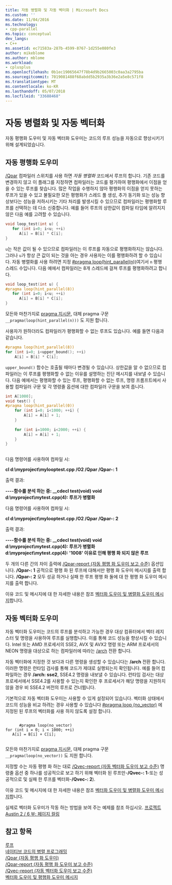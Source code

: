 ```yaml
---
title: 자동 병렬화 및 자동 벡터화 | Microsoft Docs
ms.custom: ''
ms.date: 11/04/2016
ms.technology:
- cpp-parallel
ms.topic: conceptual
dev_langs:
- C++
ms.assetid: ec71583a-287b-4599-8767-1d255e080fe3
author: mikeblome
ms.author: mblome
ms.workload:
- cplusplus
ms.openlocfilehash: 0b1ec19065647f78b4d9b2665003c0aa3a2795ba
ms.sourcegitcommit: 7019081488f68abdd5b2935a3b36e2a5e8c571f8
ms.translationtype: MT
ms.contentlocale: ko-KR
ms.lasthandoff: 05/07/2018
ms.locfileid: "33688468"
---
```

# <a name="auto-parallelization-and-auto-vectorization"></a>자동 병렬화 및 자동 벡터화
자동 평행화 도우미 및 자동 벡터화 도우미는 코드의 루프 성능을 자동으로 향상시키기 위해 설계되었습니다.  
  
## <a name="auto-parallelizer"></a>자동 평행화 도우미  
 [/Qpar](../build/reference/qpar-auto-parallelizer.md) 컴파일러 스위치를 사용 하면 *자동 병렬화* 코드에서 루프의 합니다. 기존 코드를 변경하지 않고 이 플래그를 지정하면 컴파일러는 코드를 평가하여 평행화에서 이점을 얻을 수 있는 루프를 찾습니다. 많은 작업을 수행하지 않아 평행화의 이점을 얻지 못하는 루프가 있을 수 있고 불필요한 모든 평행화가 스레드 풀 생성, 추가 동기화 또는 성능 향상보다는 성능을 저하시키는 기타 처리를 발생시킬 수 있으므로 컴파일러는 평행화할 루프를 선택하는 데 다소 신중합니다. 예를 들어 루프의 상한값이 컴파일 타임에 알려지지 않은 다음 예를 고려할 수 있습니다.  
  
```cpp  
void loop_test(int u) {  
   for (int i=0; i<u; ++i)  
      A[i] = B[i] * C[i];  
}  
```  
  
 `u`는 작은 값이 될 수 있으므로 컴파일러는 이 루프를 자동으로 평행화하지는 않습니다. 그러나 `u`가 항상 큰 값이 되는 것을 아는 경우 사용자는 이를 평행화하려 할 수 있습니다. 자동 병렬화를 사용 하려면 지정 [#pragma loop(hint_parallel(n))](../preprocessor/loop.md)여기서 `n` 평행 스레드 수입니다. 다음 예에서 컴파일러는 8개 스레드에 걸쳐 루프를 평행화하려고 합니다.  
  
```cpp  
void loop_test(int u) {  
#pragma loop(hint_parallel(8))  
   for (int i=0; i<u; ++i)  
      A[i] = B[i] * C[i];  
}  
```  
  
 모든와 마찬가지로 [pragma 지시문](../preprocessor/pragma-directives-and-the-pragma-keyword.md), 대체 pragma 구문 `__pragma(loop(hint_parallel(n)))` 도 지원 합니다.  
  
 사용자가 원하더라도 컴파일러가 평행화할 수 없는 루프도 있습니다. 예를 들면 다음과 같습니다.  
  
```cpp  
#pragma loop(hint_parallel(8))  
for (int i=0; i<upper_bound(); ++i)  
    A[i] = B[i] * C[i];  
```  
  
 `upper_bound()` 함수는 호출될 때마다 변경될 수 있습니다. 상한값을 알 수 없으므로 컴파일러는 이 루프를 평행화할 수 없는 이유를 설명하는 진단 메시지를 내보낼 수 있습니다. 다음 예에서는 평행화할 수 있는 루프, 평행화할 수 없는 루프, 명령 프롬프트에서 사용할 컴파일러 구문 및 각 명령줄 옵션에 대한 컴파일러 구문을 보여 줍니다.  
  
```cpp  
int A[1000];  
void test() {  
#pragma loop(hint_parallel(0))  
    for (int i=0; i<1000; ++i) {  
        A[i] = A[i] + 1;  
    }  
  
    for (int i=1000; i<2000; ++i) {  
        A[i] = A[i] + 1;  
    }  
}  
  
```  
  
 다음 명령어를 사용하여 컴파일 시:  
  
 **cl d:\myproject\mylooptest.cpp /O2 /Qpar /Qpar-: 1**  
  
 출력 결과:  
  
 **----함수를 분석 하는 중: __cdecl test(void) void**   
 **d:\myproject\mytest.cpp(4): 루프가 병렬화**  
  
 다음 명령어를 사용하여 컴파일 시:  
  
 **cl d:\myproject\mylooptest.cpp /O2 /Qpar /Qpar-: 2**  
  
 출력 결과:  
  
 **----함수를 분석 하는 중: __cdecl test(void) void**   
 **d:\myproject\mytest.cpp(4): 루프가 병렬화**   
 **d:\myproject\mytest.cpp(4): '1008' 이유로 인해 평행 화 되지 않은 루프**  
  
 두 개의 다른 간의 차이 출력에 [/Qpar-report (자동 평행 화 도우미 보고 수준)](../build/reference/qpar-report-auto-parallelizer-reporting-level.md) 옵션입니다. **/Qpar-: 1** 공적으로 평행 화 된 루프에 대해서만 평행 화 도우미 메시지를 출력 합니다. **/Qpar-: 2** 모두 성공 하거나 실패 한 루프 평행 화 둘에 대 한 평행 화 도우미 메시지를 출력 합니다.  
  
 이유 코드 및 메시지에 대 한 자세한 내용은 참조 [벡터화 도우미 및 병렬화 도우미 메시지](../error-messages/tool-errors/vectorizer-and-parallelizer-messages.md)합니다.  
  
## <a name="auto-vectorizer"></a>자동 벡터화 도우미  
 자동 벡터화 도우미는 코드의 루프를 분석하고 가능한 경우 대상 컴퓨터에서 벡터 레지스터 및 명령을 사용하여 루프를 실행합니다. 이를 통해 코드 성능을 향상시킬 수 있습니다. Intel 또는 AMD 프로세서의 SSE2, AVX 및 AVX2 명령 또는 ARM 프로세서의 NEON 명령을 대상으로 하는 컴파일러에 따라는 [/arch](../build/reference/arch-minimum-cpu-architecture.md) 전환 합니다.  
  
 자동 벡터화에 지정한 것 보다과 다른 명령을 생성할 수 있습니다는 **/arch** 전환 합니다. 이러한 명령은 런타임 검사를 통해 코드가 제대로 실행되는지 확인됩니다. 예를 들어 컴파일하는 경우 **/arch: sse2**, SSE4.2 명령을 내보낼 수 있습니다. 런타임 검사는 대상 프로세서에서 SSE4.2를 사용할 수 있는지 확인한 후 프로세서가 해당 명령을 지원하지 않을 경우 비 SSE4.2 버전의 루프로 건너뜁니다.  
  
 기본적으로 자동 벡터화 도우미는 사용할 수 있게 설정되어 있습니다. 벡터화 상태에서 코드의 성능을 비교 하려는 경우 사용할 수 있습니다 [#pragma loop (no_vector)](../preprocessor/loop.md) 에 지정된 된 루프의 벡터화를 사용 하지 않도록 설정 합니다.  
  
```  
  
      #pragma loop(no_vector)  
for (int i = 0; i < 1000; ++i)  
   A[i] = B[i] + C[i];  
  
```  
  
 모든와 마찬가지로 [pragma 지시문](../preprocessor/pragma-directives-and-the-pragma-keyword.md), 대체 pragma 구문 `__pragma(loop(no_vector))` 도 지원 합니다.  
  
 지정할 수는 자동 평행 화 하는 대로 [/Qvec-report (자동 벡터화 도우미 보고 수준)](../build/reference/qvec-report-auto-vectorizer-reporting-level.md) 명령줄 옵션 중 하나를 성공적으로 보고 하기 위해 벡터화 된 루프만-**/Qvec-: 1**-또는 성공적으로 및 실패 한 루프를 벡터화-**/Qvec-: 2**).  
  
 이유 코드 및 메시지에 대 한 자세한 내용은 참조 [벡터화 도우미 및 병렬화 도우미 메시지](../error-messages/tool-errors/vectorizer-and-parallelizer-messages.md)합니다.  
  
 실제로 벡터화 도우미가 작동 하는 방법을 보여 주는 예제를 참조 하십시오. [프로젝트 Austin 2 / 6 부: 페이지 컬링](http://blogs.msdn.com/b/vcblog/archive/2012/09/27/10348494.aspx)  
  
## <a name="see-also"></a>참고 항목  
 [루프](../preprocessor/loop.md)   
 [네이티브 코드의 병렬 프로그래밍](http://go.microsoft.com/fwlink/p/?linkid=263662)   
 [/Qpar (자동 평행 화 도우미)](../build/reference/qpar-auto-parallelizer.md)   
 [/Qpar-report (자동 평행 화 도우미 보고 수준)](../build/reference/qpar-report-auto-parallelizer-reporting-level.md)   
 [/Qvec-report (자동 벡터화 도우미 보고 수준)](../build/reference/qvec-report-auto-vectorizer-reporting-level.md)   
 [벡터화 도우미 및 평행화 도우미 메시지](../error-messages/tool-errors/vectorizer-and-parallelizer-messages.md)